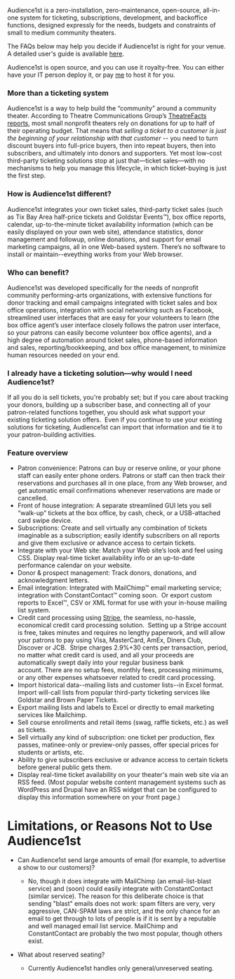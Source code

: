 Audience1st is a zero-installation, zero-maintenance, open-source, all-in-one system for ticketing, subscriptions, development, and backoffice functions, designed expressly for the needs, budgets and constraints of small to medium community theaters.

The FAQs below may help you decide if Audience1st is right for your venue.  A detailed user's guide is available [here](https://github.com/armandofox/audience1st/wiki/).

Audience1st is open source, and you can use it royalty-free.  You can either have your IT person deploy it, or pay [me](mailto:armandofox@gmail.com) to host it for you.

### More than a ticketing system

Audience1st is a way to help build the “community” around a community theater. According to Theatre Communications Group’s [TheatreFacts reports](http://www.tcg.org/tools/facts), most small nonprofit theaters rely on donations for up to half of their operating budget. That means that _selling a ticket to a customer is just the beginning of your relationship with that customer_ -- you need to turn discount buyers into full-price buyers, then into repeat buyers, then into subscribers, and ultimately into donors and supporters. Yet most low-cost third-party ticketing solutions stop at just that—ticket sales—with no mechanisms to help you manage this lifecycle, in which ticket-buying is just the first step.

### How is Audience1st different?

Audience1st  integrates your own ticket sales, third-party ticket sales (such as Tix Bay Area half-price tickets and Goldstar Events™), box office reports, calendar, up-to-the-minute ticket availability information (which can be easily displayed on your own web site), attendance statistics, donor management and followup, online donations, and support for email marketing campaigns, all in one Web-based system. There’s no software to install or maintain--eveything works from your Web browser.

### Who can benefit?

Audience1st was developed specifically for the needs of nonprofit community performing-arts organizations, with extensive functions for donor tracking and email campaigns integrated with ticket sales and box office operations, integration with social networking such as Facebook, streamlined user interfaces that are easy for your volunteers to learn (the box office agent’s user interface closely follows the patron user interface, so your patrons can easily become volunteer box office agents), and a high degree of automation around ticket sales, phone-based information and sales, reporting/bookkeeping, and box office management, to minimize human resources needed on your end.

### I already have a ticketing solution—why would I need Audience1st?

If all you do is sell tickets, you're probably set; but if you care about tracking your donors, building up a subscriber base, and connecting all of your patron-related functions together, you should ask what support your existing ticketing solution offers.  Even if you continue to use your existing solutions for ticketing, Audience1st can import that information and tie it to your patron-building activities.

### Feature overview

* Patron convenience: Patrons can buy or reserve online, or your phone staff can easily enter phone orders. Patrons or staff can then track their reservations and purchases all in one place, from any Web browser, and get automatic email confirmations whenever reservations are made or cancelled.
*  Front of house integration: A separate streamlined GUI lets you sell “walk-up” tickets at the box office, by cash, check, or a USB-attached card swipe device.
*  Subscriptions: Create and sell virtually any combination of tickets imaginable as a subscription; easily identify subscribers on all reports and give them exclusive or advance access to certain tickets.
*  Integrate with your Web site: Match your Web site’s look and feel using CSS. Display real-time ticket availability info or an up-to-date performance calendar on your website. 
*  Donor & prospect management: Track donors, donations, and acknowledgment letters.
*  Email integration: Integrated with MailChimp™ email marketing service; integration with ConstantContact™ coming soon.  Or export custom reports to Excel™, CSV or XML format for use with your in-house mailing list system.
* Credit card processing using [Stripe](http://stripe.com), the seamless, no-hassle, economical credit card processing solution.  Setting up a Stripe account is free, takes minutes and requires no lengthy paperwork, and will allow your patrons to pay using Visa, MasterCard, AmEx, Diners Club, Discover or JCB.  Stripe charges 2.9%+30 cents per transaction, period, no matter what credit card is used, and all your proceeds are automatically swept daily into your regular business bank account. There are no setup fees, monthly fees, processing minimums, or any other expenses whatsoever related to credit card processing. 
* Import historical data--mailing lists and customer lists--in Excel format.  Import will-call lists from popular third-party ticketing services like Goldstar and Brown Paper Tickets.  
* Export mailing lists and labels to Excel or directly to email marketing services like Mailchimp.
* Sell course enrollments and retail items (swag, raffle tickets, etc.) as well as tickets.
* Sell virtually any kind of subscription: one ticket per production, flex passes, matinee-only or preview-only passes, offer special prices for students or artists, etc.
* Ability to give subscribers exclusive or advance access to certain tickets before general public gets them.
* Display real-time ticket availability on your theater's main web site via an RSS feed.  (Most popular website content management systems such as WordPress and Drupal have an RSS widget that can be configured to display this information somewhere on your front page.)

# Limitations, or Reasons Not to Use Audience1st

* Can Audience1st send large amounts of email (for example, to advertise a show to our customers)?
  * No, though it does integrate with MailChimp (an email-list-blast service) and (soon) could easily integrate with ConstantContact (similar service).  The reason for this deliberate choice is that sending "blast" emails does not work: spam filters are very, very aggressive, CAN-SPAM laws are strict, and the only chance for an email to get through to lots of people is if it is sent by a reputable and well managed email list service.  MailChimp and ConstantContact are probably the two most popular, though others exist. 

* What about reserved seating?
  * Currently Audience1st handles only general/unreserved seating.


